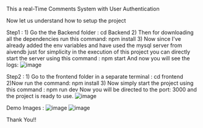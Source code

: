 This a real-Time Comments System with User Authentication

Now let us understand how to setup the project

Step1 : 1) Go the the Backend folder : cd Backend
2) Then for downloading all the dependencies run this command: npm install
3) Now since I've already added the env variables and have used the mysql server from aivendb just for simplicity in the execution of this project you can directly start the server using this command : npm start
  And now you will see the logs: ![image](https://github.com/user-attachments/assets/471125e2-5341-4c2a-8ded-f3950c52e61b)

Step2 : 1) Go to the frontend folder in a separate terminal : cd frontend
2)Now run the command: npm install
3) Now simply start the project using this command : npm run dev
Now you will be directed to the port: 3000 and the project is ready to use.
![image](https://github.com/user-attachments/assets/d4e92a6a-a7ad-4e9e-8c83-477175f78118)

Demo Images : ![image](https://github.com/user-attachments/assets/4f639cd6-a30b-48d9-b954-2a108c6e12d0)
![image](https://github.com/user-attachments/assets/68b16945-398f-4186-b7e8-c71870a69726)

Thank You!!


